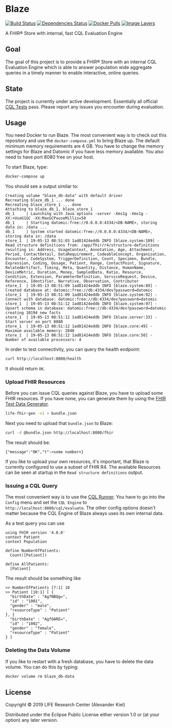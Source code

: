 # Blaze

[![Build Status](https://travis-ci.org/life-research/blaze.svg?branch=master)](https://travis-ci.org/life-research/blaze)
[![Dependencies Status](https://versions.deps.co/life-research/blaze/status.svg)](https://versions.deps.co/life-research/blaze)
[![Docker Pulls](https://img.shields.io/docker/pulls/liferesearch/blaze.svg)](https://hub.docker.com/r/liferesearch/blaze/)
[![Image Layers](https://images.microbadger.com/badges/image/liferesearch/blaze.svg)](https://microbadger.com/images/liferesearch/blaze)

A FHIR® Store with internal, fast CQL Evaluation Engine

## Goal

The goal of this project is to provide a FHIR® Store with an internal CQL Evaluation Engine which is able to answer population wide aggregate queries in a timely manner to enable interactive, online queries.

## State

The project is currently under active development. Essentially all official [CQL Tests][3] pass. Please report any issues you encounter during evaluation.

## Usage

You need Docker to run Blaze. The most convenient way is to check out this repository and use the `docker-compose.yml` to bring Blaze up. The default minimum memory requirements are 4 GB. You have to change the memory settings for Blaze and Datomic if you have less memory available. You also need to have port 8080 free on your host.

To start Blaze, type:

```bash
docker-compose up
```

You should see a output similar to:

```
Creating volume "blaze_db-data" with default driver
Recreating blaze_db_1 ... done
Recreating blaze_store_1 ... done
Attaching to blaze_db_1, blaze_store_1
db_1     | Launching with Java options -server -Xms1g -Xmx1g -XX:+UseG1GC -XX:MaxGCPauseMillis=50
db_1     | Starting datomic:free://0.0.0.0:4334/<DB-NAME>, storing data in: /data ...
db_1     | System started datomic:free://0.0.0.0:4334/<DB-NAME>, storing data in: /data
store_1  | 19-05-13 08:51:03 1ad81424eddb INFO [blaze.system:109] - Read structure definitions from: /app/fhir/r4/structure-definitions resulting in: Address, UsageContext, Annotation, Age, Attachment, Period, ContactDetail, DataRequirement, CodeableConcept, Organization, Encounter, CodeSystem, TriggerDefinition, Count, Specimen, Bundle, Expression, Coding, Dosage, Patient, Range, ContactPoint, Signature, RelatedArtifact, Timing, Meta, Quantity, Distance, HumanName, DeviceMetric, Duration, Money, SampledData, Ratio, Resource, Condition, Extension, ParameterDefinition, ServiceRequest, Device, Reference, Identifier, Narrative, Observation, Contributor
store_1  | 19-05-13 08:51:09 1ad81424eddb INFO [blaze.system:89] - Created database at: datomic:free://db:4334/dev?password=datomic
store_1  | 19-05-13 08:51:09 1ad81424eddb INFO [blaze.system:92] - Connect with database: datomic:free://db:4334/dev?password=datomic
store_1  | 19-05-13 08:51:12 1ad81424eddb INFO [blaze.system:97] - Upsert schema in database: datomic:free://db:4334/dev?password=datomic creating 10194 new facts
store_1  | 19-05-13 08:51:12 1ad81424eddb INFO [blaze.server:33] - Start server on port 8080
store_1  | 19-05-13 08:51:12 1ad81424eddb INFO [blaze.core:49] - Maximum available memory: 2048
store_1  | 19-05-13 08:51:12 1ad81424eddb INFO [blaze.core:50] - Number of available processors: 4
```

In order to test connectivity, you can query the health endpoint:

```bash
curl http://localhost:8080/health
```

It should return `OK`.

### Upload FHIR Resources

Before you can issue CQL queries against Blaze, you have to upload some FHIR resources. If you have none, you can generate them by using the [FHIR Test Data Generator][1].

```bash
life-fhir-gen -n1 > bundle.json
```

Next you need to upload that `bundle.json` to Blaze:

```bash
curl -d @bundle.json http://localhost:8080/fhir
```

The result should be:

```
{"message":"OK","t":<some number>}
```

If you like to upload your own resources, it's important, that Blaze is currently configured to use a subset of FHIR R4. The available Resources can be seen at startup in the `Read structure definitions` output.

### Issuing a CQL Query

The most convenient way is to use the [CQL Runner][2]. You have to go into the `Config` menu and set the `CQL Engine` to `http://localhost:8080/cql/evaluate`. The other config options doesn't matter because the CQL Engine of Blaze always uses its own internal data.

As a test query you can use
```
using FHIR version '4.0.0'
context Patient
context Population

define NumberOfPatients:
  Count([Patient])

define AllPatients:
  [Patient]
```
The result should be something like

```
>> NumberOfPatients [7:1] 10
>> Patient [10:1] [ {
  "birthDate" : "AgfNBQg=",
  "id" : "1001",
  "gender" : "male",
  "resourceType" : "Patient"
}, {
  "birthDate" : "AgfOARE=",
  "id" : "1002",
  "gender" : "female",
  "resourceType" : "Patient"
} ]
```

### Deleting the Data Volume

If you like to restart with a fresh database, you have to delete the data volume. You can do this by typing:

```bash
docker volume rm blaze_db-data
```

## License

Copyright © 2019 LIFE Research Center (Alexander Kiel)

Distributed under the Eclipse Public License either version 1.0 or (at
your option) any later version.

[1]: <https://github.com/life-research/life-fhir-gen>
[2]: <http://cql-runner.dataphoria.org/>
[3]: <https://cql.hl7.org/tests.html>
